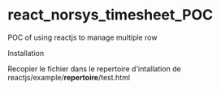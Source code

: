 react_norsys_timesheet_POC
==========================

POC of using reactjs to manage multiple row

Installation


Recopier le fichier dans le repertoire d'intallation de reactjs/example/****repertoire****/test.html
